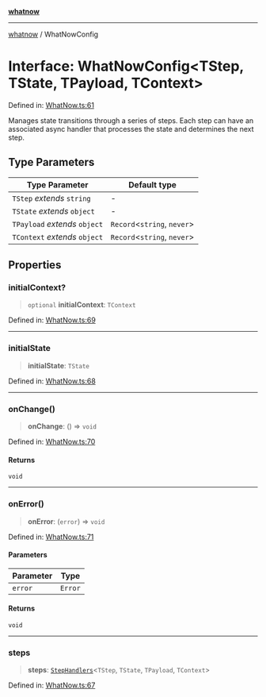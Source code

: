 [**whatnow**](../README.md)

---

[whatnow](../README.md) / WhatNowConfig

# Interface: WhatNowConfig\<TStep, TState, TPayload, TContext\>

Defined in: [WhatNow.ts:61](https://github.com/ericvera/whatnow/blob/main/src/WhatNow.ts#L61)

Manages state transitions through a series of steps.
Each step can have an associated async handler that processes the state
and determines the next step.

## Type Parameters

| Type Parameter                | Default type                  |
| ----------------------------- | ----------------------------- |
| `TStep` _extends_ `string`    | -                             |
| `TState` _extends_ `object`   | -                             |
| `TPayload` _extends_ `object` | `Record`\<`string`, `never`\> |
| `TContext` _extends_ `object` | `Record`\<`string`, `never`\> |

## Properties

### initialContext?

> `optional` **initialContext**: `TContext`

Defined in: [WhatNow.ts:69](https://github.com/ericvera/whatnow/blob/main/src/WhatNow.ts#L69)

---

### initialState

> **initialState**: `TState`

Defined in: [WhatNow.ts:68](https://github.com/ericvera/whatnow/blob/main/src/WhatNow.ts#L68)

---

### onChange()

> **onChange**: () => `void`

Defined in: [WhatNow.ts:70](https://github.com/ericvera/whatnow/blob/main/src/WhatNow.ts#L70)

#### Returns

`void`

---

### onError()

> **onError**: (`error`) => `void`

Defined in: [WhatNow.ts:71](https://github.com/ericvera/whatnow/blob/main/src/WhatNow.ts#L71)

#### Parameters

| Parameter | Type    |
| --------- | ------- |
| `error`   | `Error` |

#### Returns

`void`

---

### steps

> **steps**: [`StepHandlers`](../type-aliases/StepHandlers.md)\<`TStep`, `TState`, `TPayload`, `TContext`\>

Defined in: [WhatNow.ts:67](https://github.com/ericvera/whatnow/blob/main/src/WhatNow.ts#L67)
